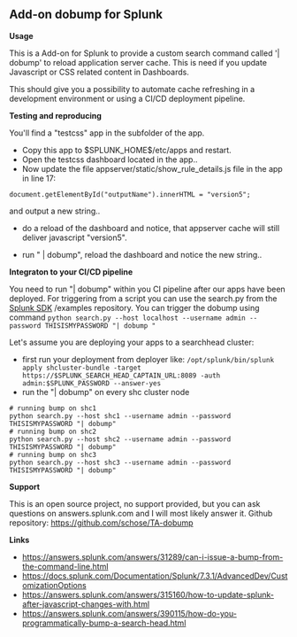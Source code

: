 
## Add-on dobump for Splunk

**Usage**

This is a Add-on for Splunk to provide a custom search command called '| dobump'
to reload application server cache. This is need if you update Javascript or CSS related content in Dashboards.

This should give you a possibility to automate cache refreshing in a development environment or using a CI/CD deployment pipeline. 

**Testing and reproducing**

You'll find a "testcss" app in the subfolder of the app. 
- Copy this app to \$SPLUNK_HOME\$/etc/apps and restart. 
- Open the testcss dashboard located in the app.. 
- Now update the file
appserver/static/show_rule_details.js file in the app in line 17:

``document.getElementById("outputName").innerHTML = "version5";``

and output a new string.. 
- do a reload of the dashboard and notice, that appserver cache will still deliver javascript "version5".

- run " | dobump", reload the dashboard and notice the new string.. 

**Integraton to your CI/CD pipeline**

You need to run "| dobump" within you CI pipeline after our apps have been deployed. For triggering from a script you can use the search.py from the [Splunk SDK](https://github.com/splunk/splunk-sdk-python/blob/master/examples/search.py) /examples repository. 
You can trigger the dobump using command
``python search.py --host localhost --username admin --password THISISMYPASSWORD "| dobump "``

Let's assume you are deploying your apps to a searchhead cluster: 
- first run your deployment from deployer like: 
``/opt/splunk/bin/splunk apply shcluster-bundle -target https://$SPLUNK_SEARCH_HEAD_CAPTAIN_URL:8089 -auth admin:$SPLUNK_PASSWORD --answer-yes``
- run the "| dobump" on every shc cluster node

```
# running bump on shc1
python search.py --host shc1 --username admin --password THISISMYPASSWORD "| dobump"
# running bump on shc2
python search.py --host shc2 --username admin --password THISISMYPASSWORD "| dobump"
# running bump on shc3
python search.py --host shc3 --username admin --password THISISMYPASSWORD "| dobump"
```

**Support**

This is an open source project, no support provided, but you can ask questions
on answers.splunk.com and I will most likely answer it.
Github repository: https://github.com/schose/TA-dobump

**Links**

- https://answers.splunk.com/answers/31289/can-i-issue-a-bump-from-the-command-line.html
- https://docs.splunk.com/Documentation/Splunk/7.3.1/AdvancedDev/CustomizationOptions
-  https://answers.splunk.com/answers/315160/how-to-update-splunk-after-javascript-changes-with.html
- https://answers.splunk.com/answers/390115/how-do-you-programmatically-bump-a-search-head.html
